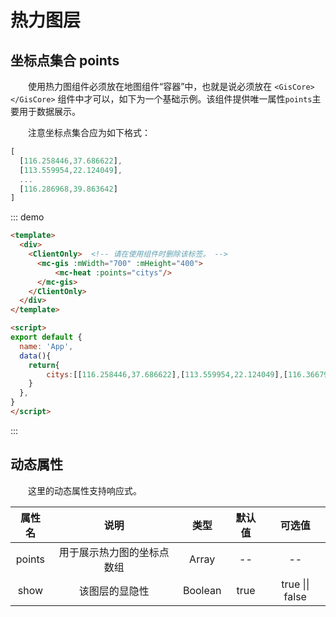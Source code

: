 # 热力图层

## 坐标点集合 points

&#12288;&#12288;使用热力图组件必须放在地图组件“容器”中，也就是说必须放在 `<GisCore></GisCore>` 组件中才可以，如下为一个基础示例。该组件提供唯一属性`points`主要用于数据展示。

&#12288;&#12288;注意坐标点集合应为如下格式：

```javascript
[
  [116.258446,37.686622],
  [113.559954,22.124049], 
  ... 
  [116.286968,39.863642]
]
```
::: demo
```html
<template>
  <div>
    <ClientOnly>  <!-- 请在使用组件时删除该标签。 -->
      <mc-gis :mWidth="700" :mHeight="400">
          <mc-heat :points="citys"/>
      </mc-gis>
    </ClientOnly>
  </div>
</template>

<script>
export default {
  name: 'App',
  data(){
    return{
        citys:[[116.258446,37.686622],[113.559954,22.124049],[116.366794,39.915309],[116.486409,39.921489],[116.286968,39.863642],[116.195445,39.914601],[116.310316,39.956074],[116.105381,39.937183],[116.139157,39.735535],[116.658603,39.902486],[116.653525,40.128936],[116.235906,40.218085],[116.338033,39.728908],[116.637122,40.324272],[117.112335,40.144783],[116.843352,40.377362],[115.985006,40.465325],[113.56925,22.136546],[117.195907,39.118327],[117.226568,39.122125],[117.217536,39.101897],[117.164143,39.120474],[117.201569,39.156632],[117.163301,39.175066],[117.313967,39.087764],[117.012247,39.139446],[117.382549,38.989577],[117.13482,39.225555],[117.057959,39.376925],[117.308094,39.716965],[117.654173,39.032846],[117.82828,39.328886],[116.925304,38.935671],[117.407449,40.045342],[113.558783,22.154124],[114.548151,38.047501],[114.462931,38.028383],[114.465974,38.067142],[114.058178,38.069748],[114.533257,38.027696],[114.849647,38.033767],[114.321023,38.093994],[114.654281,37.886911],[114.144488,38.033614],[114.569887,38.147835],[114.552734,38.437422],[114.37946,38.306546],[114.610699,37.605714],[115.200207,38.18454],[114.387756,37.660199],[114.977845,38.176376],[114.184144,38.259311],[114.52618,37.762514],[114.775362,37.754341],[115.217451,37.92904],[115.044886,38.027478],[114.68578,38.344768],[113.54167,22.187778],[118.210821,39.615162],[118.174736,39.628538],[118.45429,39.715736],[118.264425,39.676171],[118.110793,39.56303],[118.155779,39.831363],[118.446585,39.278277],[118.699547,39.744851],[118.681552,39.506201],[118.905341,39.42813],[118.305139,40.146238],[117.753665,39.887323],[117.965875,40.188616],[118.701933,40.012108],[113.55374,22.188119],[119.596224,39.943458],[119.753591,39.998023],[119.486286,39.825121],[118.954555,40.406023],[119.164541,39.709729],[119.240651,39.887053],[118.881809,39.891639],[113.550252,22.193791],[114.484989,36.603196],[114.494703,36.611082],[114.458242,36.615484],[114.209936,36.420487],[114.610703,36.337604]]
    }
  },
}
</script>
```
:::

## 动态属性

&#12288;&#12288;这里的动态属性支持响应式。

|  属性名   |      说明       |   类型    | 默认值  |       可选值       |
| :----: | :-----------: | :-----: | :--: | :-------------: |
| points | 用于展示热力图的坐标点数组 |  Array  |  --  |       --        |
|  show  |    该图层的显隐性    | Boolean | true | true \|\| false |
